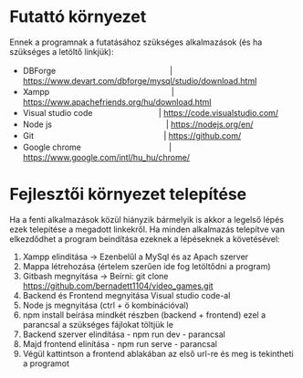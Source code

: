 # Futattó környezet
Ennek a programnak a futatásához szükséges alkalmazások (és ha szükséges a letöltő linkjük):
  - DBForge 　　　　　　　　　　　　　　| https://www.devart.com/dbforge/mysql/studio/download.html
  - Xampp 　　　　　　　　　　　　　　　| https://www.apachefriends.org/hu/download.html
  - Visual studio code 　　　　　　　　| https://code.visualstudio.com/
  - Node js 　　　　　　　　　　　　　　| https://nodejs.org/en/
  - Git 　　　　　　　　　　　　　　　　| https://github.com/
  - Google chrome　　　　　　　　　　　| https://www.google.com/intl/hu_hu/chrome/

# Fejlesztői környezet telepítése
Ha a fenti alkalmazások közül hiányzik bármelyik is akkor a legelső lépés ezek telepítése a megadott linkekről.
Ha minden alkalmazás telepítve van elkezdődhet a program beindítása ezeknek a lépéseknek a követésével:
  1. Xampp elinditása -> Ezenbelűl a MySql és az Apach szerver
  2. Mappa létrehozása (értelem szerűen ide fog letöltődni a program)
  3. Gitbash megnyitása -> Beírni: git clone https://github.com/bernadett1104/video_games.git
  4. Backend és Frontend megnyitása Visual studio code-al
  5. Node js megnyitása (ctrl + ö kombinációval)
  6. npm install beírása mindkét részben (backend  + frontend) ezel a parancsal a szükséges fájlokat töltjük le 
  7. Backend szerver elindítása - npm run dev - parancsal
  8. Majd frontend elinítása - npm run serve - parancsal
  9. Végül kattintson a frontend ablakában az első url-re és meg is tekintheti a programot
